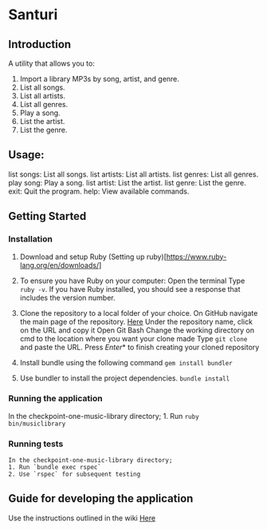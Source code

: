 # Santuri

## Introduction

A utility that allows you to:
   1. Import a library MP3s by song, artist, and genre.
   2. List all songs.
   3. List all artists.
   4. List all genres.
   5. Play a song.
   6. List the artist.
   7. List the genre.

## Usage:

   list songs:     List all songs.
   list artists:   List all artists.
   list genres:    List all genres.
   play song:      Play a song.
   list artist:    List the artist.
   list genre:     List the genre.
   exit:           Quit the program.
   help:           View available commands.

## Getting Started

  ### Installation
   1. Download and setup Ruby
       (Setting up ruby)[https://www.ruby-lang.org/en/downloads/]

   2. To ensure you have Ruby on your computer:
       Open the terminal
       Type `ruby -v`.
       If you have Ruby installed, you should see a response that includes the version number.

   3. Clone the repository to a local folder of your choice.
       On GitHub navigate the main page of the repository. [Here](https://github.com/andela-amagana/checkpoint-one-music-library-)
       Under the repository name, click on the URL and copy it
       Open Git Bash
       Change the working directory on cmd to the location where you want your clone made
       Type `git clone` and paste the URL. Press *Enter** to finish creating your cloned repository
 
   4. Install bundle using the following command
       `gem install bundler`

   5. Use bundler to install the project dependencies.
       `bundle install`
 
  ### Running the application
   In the checkpoint-one-music-library directory;
    1. Run `ruby bin/musiclibrary`
    
  ### Running tests
    In the checkpoint-one-music-library directory;
    1. Run `bundle exec rspec`
    2. Use `rspec` for subsequent testing

## Guide for developing the application
Use the instructions outlined in the wiki [Here](https://github.com/andela-amagana/checkpoint-one-music-library-/wiki)

